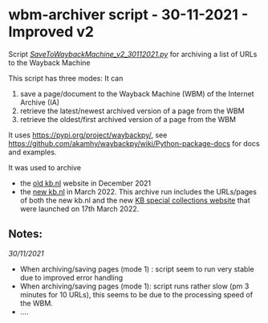 # wbm-archiver script - 30-11-2021 - Improved v2
Script *[SaveToWaybackMachine_v2_30112021.py](SaveToWaybackMachine_v2_30112021.py)* for archiving a list of URLs to the Wayback Machine

This script has three modes: It can
1) save a page/document to the Wayback Machine (WBM) of the Internet Archive (IA)
2) retrieve the latest/newest archived version of a page from the WBM
3) retrieve the oldest/first archived version of a page from the WBM

It uses https://pypi.org/project/waybackpy/, see https://github.com/akamhy/waybackpy/wiki/Python-package-docs for docs and examples.

It was used to archive
* the [old kb.nl](../kb.nl/24122021) website in December 2021
* the [new kb.nl](../kb.nl/23032022) in March 2022. This archive run includes the URLs/pages of both the new kb.nl and the new [KB special collections website](https://collecties.kb.nl) that were launched on 17th March 2022.

## Notes:
*30/11/2021*
* When archiving/saving pages (mode 1) : script seem to run very stable due to improved error handling
* When archiving/saving pages (mode 1): script runs rather slow  (pm 3 minutes for 10 URLs), this seems to be due to the
  processing speed of the WBM.
* ....
